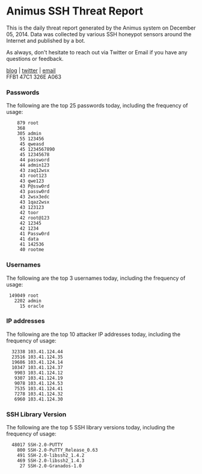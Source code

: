 # Animus SSH Threat Report

This is the daily threat report generated by the Animus system on December 05, 2014. Data was collected by various SSH honeypot sensors around the Internet and published by a bot.  

As always, don't hesitate to reach out via Twitter or Email if you have any questions or feedback.  

[blog](http://morris.guru) | [twitter](https://twitter.com/andrew___morris) | [email](mailto:andrew@morris.guru)  
FFB1 47C1 326E A063  
### Passwords
The following are the top 25 passwords today, including the frequency of usage:
```
    879 root
    368 
    305 admin
     55 123456
     45 qweasd
     45 1234567890
     45 12345678
     44 password
     44 admin123
     43 zaq12wsx
     43 root123
     43 qwe123
     43 P@ssw0rd
     43 passw0rd
     43 2wsx3edc
     43 1qaz2wsx
     43 123123
     42 toor
     42 root@123
     42 12345
     42 1234
     41 Passw0rd
     41 data
     41 142536
     40 rootme
```

### Usernames
The following are the top 3 usernames today, including the frequency of usage:
```
 149049 root
   2202 admin
     15 oracle
```

### IP addresses
The following are the top 10 attacker IP addresses today, including the frequency of usage:
```
  32338 103.41.124.44
  23516 103.41.124.35
  19686 103.41.124.14
  10347 103.41.124.37
   9903 103.41.124.12
   9307 103.41.124.19
   9078 103.41.124.53
   7535 103.41.124.41
   7278 103.41.124.32
   6960 103.41.124.30
```

### SSH Library Version
The following are the top 5 SSH library versions today, including the frequency of usage:
```
  48017 SSH-2.0-PUTTY
    800 SSH-2.0-PuTTY_Release_0.63
    491 SSH-2.0-libssh2_1.4.2
    469 SSH-2.0-libssh2_1.4.3
     27 SSH-2.0-Granados-1.0
```
